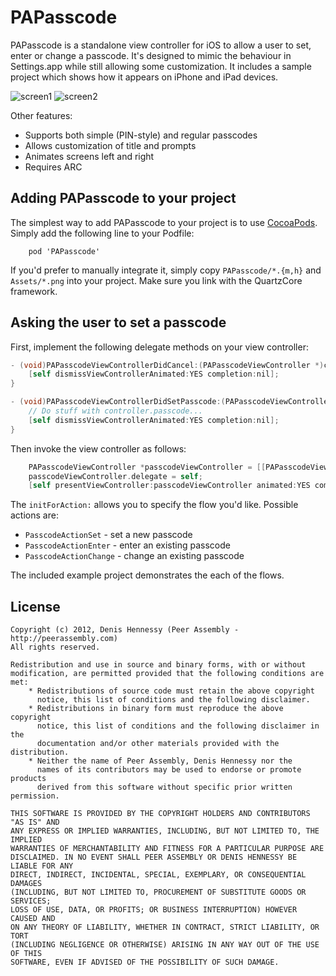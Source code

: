 # PAPasscode

PAPasscode is a standalone view controller for iOS to allow a user to set, 
enter or change a passcode. It's designed to mimic the behaviour in Settings.app
while still allowing some customization. It includes a sample project which
shows how it appears on iPhone and iPad devices.

![screen1](https://raw.github.com/dhennessy/PAPasscode/master/Screenshots/screen1.png)
![screen2](https://raw.github.com/dhennessy/PAPasscode/master/Screenshots/screen2.png)

Other features:
 *	Supports both simple (PIN-style) and regular passcodes
 *	Allows customization of title and prompts
 *  Animates screens left and right
 *	Requires ARC

## Adding PAPasscode to your project

The simplest way to add PAPasscode to your project is to use [CocoaPods](http://cocoapods.org). 
Simply add the following line to your Podfile:

```
	pod 'PAPasscode'
```

If you'd prefer to manually integrate it, simply copy `PAPasscode/*.{m,h}` and `Assets/*.png` 
into your project.  Make sure you link with the QuartzCore framework.

## Asking the user to set a passcode

First, implement the following delegate methods on your view controller:

```objective-c
- (void)PAPasscodeViewControllerDidCancel:(PAPasscodeViewController *)controller {
    [self dismissViewControllerAnimated:YES completion:nil];
}

- (void)PAPasscodeViewControllerDidSetPasscode:(PAPasscodeViewController *)controller {
	// Do stuff with controller.passcode...
    [self dismissViewControllerAnimated:YES completion:nil];
}
```

Then invoke the view controller as follows:

```objective-c
    PAPasscodeViewController *passcodeViewController = [[PAPasscodeViewController alloc] initForAction:PasscodeActionSet];
    passcodeViewController.delegate = self;
    [self presentViewController:passcodeViewController animated:YES completion:nil];
```

The `initForAction:` allows you to specify the flow you'd like. Possible actions are:
 *   `PasscodeActionSet` - set a new passcode
 *   `PasscodeActionEnter` - enter an existing passcode
 *   `PasscodeActionChange` - change an existing passcode

The included example project demonstrates the each of the flows.

## License

```
Copyright (c) 2012, Denis Hennessy (Peer Assembly - http://peerassembly.com)
All rights reserved.

Redistribution and use in source and binary forms, with or without
modification, are permitted provided that the following conditions are met:
    * Redistributions of source code must retain the above copyright
      notice, this list of conditions and the following disclaimer.
    * Redistributions in binary form must reproduce the above copyright
      notice, this list of conditions and the following disclaimer in the
      documentation and/or other materials provided with the distribution.
    * Neither the name of Peer Assembly, Denis Hennessy nor the
      names of its contributors may be used to endorse or promote products
      derived from this software without specific prior written permission.

THIS SOFTWARE IS PROVIDED BY THE COPYRIGHT HOLDERS AND CONTRIBUTORS "AS IS" AND
ANY EXPRESS OR IMPLIED WARRANTIES, INCLUDING, BUT NOT LIMITED TO, THE IMPLIED
WARRANTIES OF MERCHANTABILITY AND FITNESS FOR A PARTICULAR PURPOSE ARE
DISCLAIMED. IN NO EVENT SHALL PEER ASSEMBLY OR DENIS HENNESSY BE LIABLE FOR ANY
DIRECT, INDIRECT, INCIDENTAL, SPECIAL, EXEMPLARY, OR CONSEQUENTIAL DAMAGES
(INCLUDING, BUT NOT LIMITED TO, PROCUREMENT OF SUBSTITUTE GOODS OR SERVICES;
LOSS OF USE, DATA, OR PROFITS; OR BUSINESS INTERRUPTION) HOWEVER CAUSED AND
ON ANY THEORY OF LIABILITY, WHETHER IN CONTRACT, STRICT LIABILITY, OR TORT
(INCLUDING NEGLIGENCE OR OTHERWISE) ARISING IN ANY WAY OUT OF THE USE OF THIS
SOFTWARE, EVEN IF ADVISED OF THE POSSIBILITY OF SUCH DAMAGE.
```


